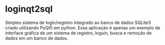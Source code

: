 # loginqt2sql
Simples sistema de login/registro integrado ao banco de dados SQLite3 criado utilizando PyQt5 em python.
Essa aplicação é apenas um exemplo de interface gráfica de um sistema de registro, loguin, busca e remoção de dados em um banco
de dados.

